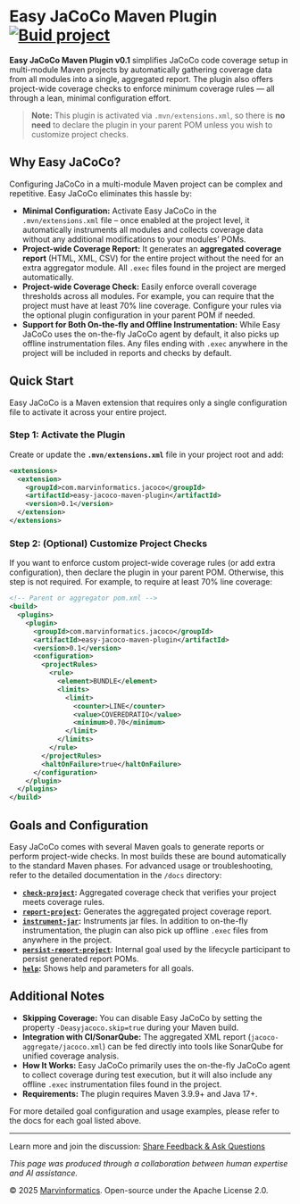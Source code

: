 # Easy JaCoCo Maven Plugin [![Buid project](https://github.com/velo/easy-jacoco-maven-plugin/actions/workflows/deploy.yml/badge.svg)](https://github.com/velo/easy-jacoco-maven-plugin/actions/workflows/deploy.yml)

**Easy JaCoCo Maven Plugin v0.1** simplifies JaCoCo code coverage setup in multi-module Maven projects by automatically gathering coverage data from all modules into a single, aggregated report. The plugin also offers project-wide coverage checks to enforce minimum coverage rules — all through a lean, minimal configuration effort.

> **Note:** This plugin is activated via `.mvn/extensions.xml`, so there is **no need** to declare the plugin in your parent POM unless you wish to customize project checks.

## Why Easy JaCoCo?

Configuring JaCoCo in a multi-module Maven project can be complex and repetitive. Easy JaCoCo eliminates this hassle by:

- **Minimal Configuration:** Activate Easy JaCoCo in the `.mvn/extensions.xml` file – once enabled at the project level, it automatically instruments all modules and collects coverage data without any additional modifications to your modules’ POMs.
- **Project-wide Coverage Report:** It generates an **aggregated coverage report** (HTML, XML, CSV) for the entire project without the need for an extra aggregator module. All `.exec` files found in the project are merged automatically.
- **Project-wide Coverage Check:** Easily enforce overall coverage thresholds across all modules. For example, you can require that the project must have at least 70% line coverage. Configure your rules via the optional plugin configuration in your parent POM if needed.
- **Support for Both On-the-fly and Offline Instrumentation:** While Easy JaCoCo uses the on-the-fly JaCoCo agent by default, it also picks up offline instrumentation files. Any files ending with `.exec` anywhere in the project will be included in reports and checks by default.

## Quick Start

Easy JaCoCo is a Maven extension that requires only a single configuration file to activate it across your entire project.

### Step 1: Activate the Plugin

Create or update the **`.mvn/extensions.xml`** file in your project root and add:

```xml
<extensions>
  <extension>
    <groupId>com.marvinformatics.jacoco</groupId>
    <artifactId>easy-jacoco-maven-plugin</artifactId>
    <version>0.1</version>
  </extension>
</extensions>
```

### Step 2: (Optional) Customize Project Checks

If you want to enforce custom project-wide coverage rules (or add extra configuration), then declare the plugin in your parent POM. Otherwise, this step is not required. For example, to require at least 70% line coverage:

```xml
<!-- Parent or aggregator pom.xml -->
<build>
  <plugins>
    <plugin>
      <groupId>com.marvinformatics.jacoco</groupId>
      <artifactId>easy-jacoco-maven-plugin</artifactId>
      <version>0.1</version>
      <configuration>
        <projectRules>
          <rule>
            <element>BUNDLE</element>
            <limits>
              <limit>
                <counter>LINE</counter>
                <value>COVEREDRATIO</value>
                <minimum>0.70</minimum>
              </limit>
            </limits>
          </rule>
        </projectRules>
        <haltOnFailure>true</haltOnFailure>
      </configuration>
    </plugin>
  </plugins>
</build>
```

## Goals and Configuration

Easy JaCoCo comes with several Maven goals to generate reports or perform project-wide checks. In most builds these are bound automatically to the standard Maven phases. For advanced usage or troubleshooting, refer to the detailed documentation in the `/docs` directory:

- **[`check-project`](docs/check-project.md):** Aggregated coverage check that verifies your project meets coverage rules.
- **[`report-project`](docs/report-project.md):** Generates the aggregated project coverage report.
- **[`instrument-jar`](docs/instrument-jar.md):** Instruments jar files. In addition to on-the-fly instrumentation, the plugin can also pick up offline `.exec` files from anywhere in the project.
- **[`persist-report-project`](docs/persist-report-project.md):** Internal goal used by the lifecycle participant to persist generated report POMs.
- **[`help`](docs/help.md):** Shows help and parameters for all goals.

## Additional Notes

- **Skipping Coverage:** You can disable Easy JaCoCo by setting the property `-Deasyjacoco.skip=true` during your Maven build.
- **Integration with CI/SonarQube:** The aggregated XML report (`jacoco-aggregate/jacoco.xml`) can be fed directly into tools like SonarQube for unified coverage analysis.
- **How It Works:** Easy JaCoCo primarily uses the on-the-fly JaCoCo agent to collect coverage during test execution, but it will also include any offline `.exec` instrumentation files found in the project.
- **Requirements:** The plugin requires Maven 3.9.9+ and Java 17+.

For more detailed goal configuration and usage examples, please refer to the docs for each goal listed above.

---

Learn more and join the discussion: [Share Feedback & Ask Questions](https://chatgpt.com/share/67f927c9-7974-8003-b5f8-32f2e7e04ab7)

*This page was produced through a collaboration between human expertise and AI assistance.*

© 2025 [Marvinformatics](https://github.com/velo). Open-source under the Apache License 2.0.
